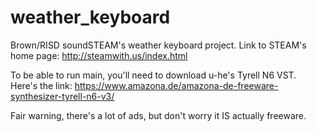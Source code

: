 # weather_keyboard
Brown/RISD soundSTEAM's weather keyboard project.
Link to STEAM's home page: http://steamwith.us/index.html

To be able to run main, you'll need to download u-he's Tyrell N6 VST. Here's the link: https://www.amazona.de/amazona-de-freeware-synthesizer-tyrell-n6-v3/

Fair warning, there's a lot of ads, but don't worry it IS actually freeware.
